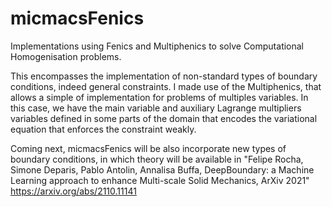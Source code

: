 # micmacsFenics
Implementations using Fenics and Multiphenics to solve Computational Homogenisation problems. 

This encompasses the implementation of non-standard types of boundary conditions, indeed general constraints. I made use of the Multiphenics, that allows a simple of implementation for problems of multiples variables. In this case, we have the main variable and auxiliary Lagrange multipliers variables defined in some parts of the domain that encodes the variational equation that enforces the constraint weakly. 

Coming next, micmacsFenics will be also incorporate new types of boundary conditions, in which theory will be available in "Felipe Rocha, Simone Deparis, Pablo Antolin, Annalisa Buffa, DeepBoundary: a Machine Learning approach to enhance Multi-scale Solid Mechanics, ArXiv 2021" https://arxiv.org/abs/2110.11141

